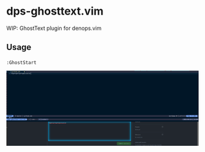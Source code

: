 # dps-ghosttext.vim

WIP: GhostText plugin for denops.vim

## Usage

`:GhostStart`

![demo](./image/screenshot.png)

